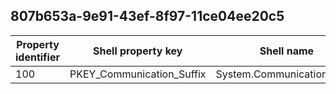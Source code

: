 ## 807b653a-9e91-43ef-8f97-11ce04ee20c5

Property identifier | Shell property key | Shell name | Alias
--- | --- | --- | ---
100 | PKEY_Communication_Suffix | System.Communication.Suffix | 

